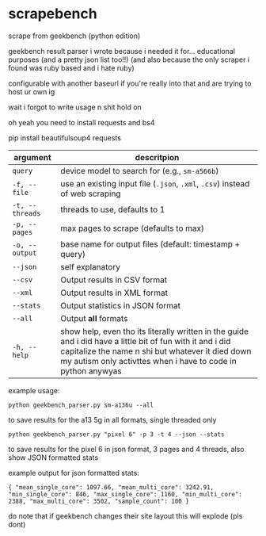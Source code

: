 # scrapebench
scrape from geekbench (python edition)

geekbench result parser i wrote because i needed it for... educational purposes (and a pretty json list too!!) (and also because the only scraper i found was ruby based and i hate ruby)

configurable with another baseurl if you're really into that and are trying to host ur own ig

wait i forgot to write usage n shit hold on 

oh yeah you need to install requests and bs4 

pip install beautifulsoup4 requests

| argument        | descritpion                                                                                                                                                                                                                    |
| --------------- | ------------------------------------------------------------------------------------------------------------------------------------------------------------------------------------------------------------------------------ |
| `query`         | device model to search for (e.g., `sm-a566b`)                                                                                                                                                                                  |
| `-f, --file`    | use an existing input file (`.json`, `.xml`, `.csv`) instead of web scraping                                                                                                                                                   |
| `-t, --threads` | threads to use, defaults to 1                                                                                                                                                                                                  |
| `-p, --pages`   | max pages to scrape (defaults to max)                                                                                                                                                                                          |
| `-o, --output`  | base name for output files (default: timestamp + query)                                                                                                                                                                        |
| `--json`        | self explanatory                                                                                                                                                                                                               |
| `--csv`         | Output results in CSV format                                                                                                                                                                                                   |
| `--xml`         | Output results in XML format                                                                                                                                                                                                   |
| `--stats`       | Output statistics in JSON format                                                                                                                                                                                               |
| `--all`         | Output **all** formats                                                                                                                                                                                                         |
| `-h, --help`    | show help, even tho its literally written in the guide and i did have a little bit of fun with it and i did capitalize the name n shi but whatever it died down my autism only activttes when i have to code in python anywyas |
example usage:

`python geekbench_parser.py sm-a136u --all` 

to save results for the a13 5g in all formats, single threaded only

`python geekbench_parser.py "pixel 6" -p 3 -t 4 --json --stats`

to save results for the pixel 6 in json format, 3 pages and 4 threads, also show JSON formatted stats

example output for json formatted stats: 

`{
    "mean_single_core": 1097.66,
    "mean_multi_core": 3242.91,
    "min_single_core": 846,
    "max_single_core": 1160,
    "min_multi_core": 2388,
    "max_multi_core": 3502,
    "sample_count": 100
}`

do note that if geekbench changes their site layout this will explode (pls dont)
